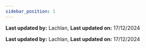 ```yaml
---
sidebar_position: 1
---
```


**Last updated by:** Lachlan, **Last updated on:** 17/12/2024


**Last updated by:** Lachlan, **Last updated on:** 17/12/2024


